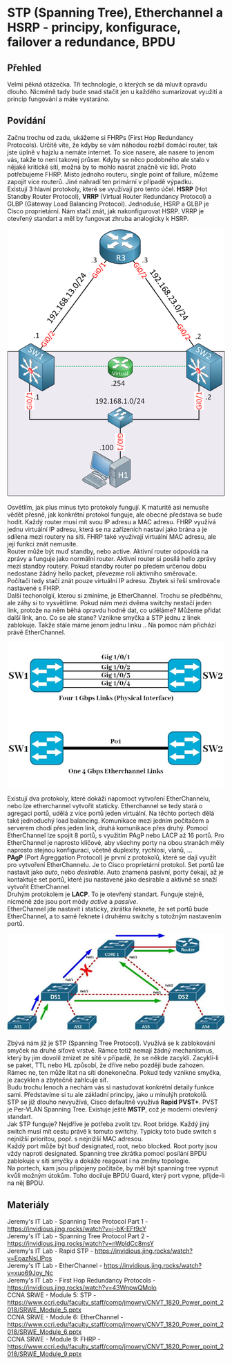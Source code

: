 STP (Spanning Tree), Etherchannel a HSRP - principy, konfigurace, failover a redundance, BPDU
===

Přehled
---
Velmi pěkná otázečka. Tři technologie, o kterých se dá mluvit opravdu dlouho. Nicméně tady bude snad stačit jen u každého sumarizovat využití a princip fungování a máte vystaráno.

Povídání
---

Začnu trochu od zadu, ukážeme si FHRPs (First Hop Redundancy Protocols). Určitě víte, že kdyby se vám náhodou rozbil domácí router, tak jste úplně v hajzlu a nemáte internet. To sice nasere, ale nasere to jenom vás, takže to není takovej průser. Kdyby se něco podobného ale stalo v nějaké kritické síti, možná by to mohlo nasrat značně víc lidí. Proto potřebujeme FHRP. Místo jednoho routeru, single point of failure, můžeme zapojit více routerů. Jiné nahradí ten primární v případě výpadku.         
Existují 3 hlavní protokoly, které se využívají pro tento účel. **HSRP** (Hot Standby Router Protocol), **VRRP** (Virtual Router Redundancy Protocol) a GLBP (Gateway Load Balancing Protocol). Jednoduše, HSRP a GLBP je Cisco proprietární. Nám stačí znát, jak nakonfigurovat HSRP. VRRP je otevřený standart a měl by fungovat zhruba analogicky k HSRP.        

![FHRP](fhrp.png)

Osvětlím, jak plus minus tyto protokoly fungují. K maturitě asi nemusíte vědět přesně, jak konkrétní protokol funguje, ale obecné představa se bude hodit. Každý router musí mít svou IP adresu a MAC adresu. FHRP využívá jednu virtuální IP adresu, která se na zařízeních nastaví jako brána a je sdílena mezi routery na síti. FHRP také využívají virtuální MAC adresu, ale její funkci znát nemusíte.            
Router může být muď standby, nebo active. Aktivní router odpovídá na zprávy a funguje jako normální router. Aktivní router si posílá hello zprávy mezi standby routery. Pokud standby router po předem určenou dobu nedostane žádný hello packet, převezme roli aktivního směrovače.        
Počítači tedy stačí znát pouze virtuální IP adresu. Zbytek si řeší směrovače nastavené s FHRP.          
Další techonolgií, kterou si zmíníme, je EtherChannel. Trochu se předběhnu, ale záhy si to vysvětlíme. Pokud nám mezi dvěma switchy nestačí jeden link, protože na něm běhá opravdu hodně dat, co uděláme? Můžeme přidat další link, ano. Co se ale stane? Vznikne smyčka a STP jednu z linek zablokuje. Takže stále máme jenom jednu linku .. Na pomoc nám přichází právě EtherChannel.

![EtherChannel](etherchannel.jpeg)

Existují dva protokoly, které dokáži napomoct vytvoření EtherChannelu, nebo lze etherchannel vytvořit staticky. Etherchannel se tedy stará o agregaci portů, udělá z více portů jeden virtuální. Na těchto portech dělá také jednoduchý load balancing. Komunikace mezi jedním počítačem a serverem chodí přes jeden link, druhá komunikace přes druhý. Pomocí EtherChannel lze spojit 8 portů, s využitím PAgP nebo LACP až 16 portů. Pro EtherChannel je naprosto klíčové, aby všechny porty na obou stranách měly naprosto stejnou konfiguraci, včetně duplexity, rychlosi, vlanů, ...           
**PAgP** (Port Agreggation Protocol) je první z protokolů, které se dají využít pro vytvoření EtherChannelu. Je to Cisco proprietární protokol. Set portů lze nastavit jako *auto*, nebo *desirable*. Auto znamená pasivní, porty čekají, až je kontaktuje set portů, které jsu nastavené jako desirable a aktivně se snaží vytvořit EtherChannel.          
Druhým protokolem je **LACP**. To je otevřený standart. Funguje stejně, nicméně zde jsou port módy *active* a *passive*.        
EtherChannel jde nastavit i staticky, zkrátka řeknete, že set portů bude EtherChannel, a to samé řeknete i druhému switchy s totožným nastavením portů.         

![STP](stp.jpg)

Zbývá nám již je STP (Spanning Tree Protocol). Využívá se k zablokování smyček na druhé síťové vrstvě. Rámce totiž nemají žádný mechanismus, který by jim dovolil zmizet ze sítě v případě, že se někde zacyklí. Zacyklí-li se paket, TTL nebo HL způsobí, že dříve nebo později bude zahozen. Rámec ne, ten může lítat na síti donekonečna. Pokud tedy vznikne smyčka, je zacyklen a zbytečně zahlcuje síť.        
Budu trochu lenoch a nechám vás si nastudovat konkrétní detaily funkce sami. Představíme si tu ale základní principy, jako u minulýh protokolů.             
STP se již dlouho nevyužívá, Cisco defaultně využívá  **Rapid PVST+**. PVST je Per-VLAN Spanning Tree. Existuje ještě **MSTP**, což je moderní otevřený standart.           
Jak STP funguje? Nejdříve je potřeba zvolit tzv. Root bridge. Každý jiný switch musí mít cestu právě k tomuto switchy. Typicky toto bude switch s nejnižší prioritou, popř. s nejnižší MAC adresou.             
Každý port může být buď designated, root, nebo blocked. Root porty jsou vždy naproti designated. Spanning tree zkrátka pomocí posílání BPDU zablokuje v síti smyčky a dokáže reagovat i na změny topologie.             
Na portech, kam jsou připojeny počítače, by měl být spanning tree vypnut kvůli možným útokům. Toho dociluje BPDU Guard, který port vypne, přijde-li na něj BPDU.

Materiály
---
Jeremy's IT Lab - Spanning Tree Protocol Part 1 - https://invidious.jing.rocks/watch?v=j-bK-EFt9cY         
Jeremy's IT Lab - Spanning Tree Protocol Part 2 - https://invidious.jing.rocks/watch?v=nWpldCc8msY          
Jeremy's IT Lab - Rapid STP - https://invidious.jing.rocks/watch?v=EpazNsLlPps              
Jeremy's IT Lab - EtherChannel - https://invidious.jing.rocks/watch?v=xuo69Joy_Nc           
Jeremy's IT Lab - First Hop Redundancy Protocols - https://invidious.jing.rocks/watch?v=43WnpwQMolo         
CCNA SRWE - Module 5: STP - https://www.ccri.edu/faculty_staff/comp/jmowry/CNVT_1820_Power_point_2018/SRWE_Module_5.pptx            
CCNA SRWE - Module 6: EtherChannel - https://www.ccri.edu/faculty_staff/comp/jmowry/CNVT_1820_Power_point_2018/SRWE_Module_6.pptx               
CCNA SRWE - Module 9: FHRP - https://www.ccri.edu/faculty_staff/comp/jmowry/CNVT_1820_Power_point_2018/SRWE_Module_9.pptx       